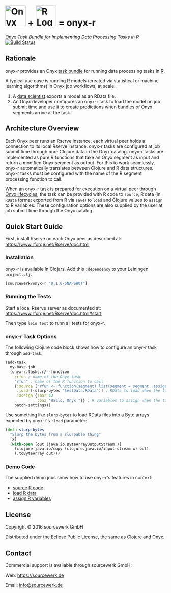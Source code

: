 # <img alt="Onyx Logo" src="https://i.imgur.com/zdlOSZD.png?1" height="64"> + <img alt="R Logo" src="https://www.r-project.org/Rlogo.png" height="64"> = onyx-r 
*Onyx Task Bundle for Implementing Data Processing Tasks in R*
[![Build Status](https://travis-ci.org/sourcewerk/onyx-r.svg?branch=master)](https://travis-ci.org/sourcewerk/onyx-r)


## Rationale

onyx-r provides an Onyx [task
bundle](http://www.onyxplatform.org/jekyll/update/2016/06/13/Task-Bundles.html)
for running data processing tasks in [R](https://www.r-project.org).

A typical use case is running R models (created via statistical or machine
learning algorithms) in Onyx job workflows, at scale:

1. A [data scientist](https://xkcd.com/552/) exports a model as an RData file.
2. An Onyx developer configures an onyx-r task to load the model on job submit
   time and use it to create predictions when bundles of Onyx segments arrive
   at the task. 


## Architecture Overview

Each Onyx peer runs an Rserve instance, each virtual peer holds a connection to
its local Rserve instance. onyx-r tasks are configured at job submit time
through pure Clojure data in the Onyx catalog. onyx-r tasks are implemented as
pure R functions that take an Onyx segment as input and return a modified Onyx
segment as output. For this to work seamlessly, onyx-r automatically translates
between Clojure and R data structures. onyx-r tasks must be configured with the
name of the R segment processing function to call.

When an onyx-r task is prepared for execution on a virtual peer through [Onyx
lifecycles](http://www.onyxplatform.org/docs/user-guide/0.9.10-beta1/#lifecycles),
the task can be provided with R code to `source`, R data (in `RData` format
exported from R via `save`) to `load` and Clojure values to `assign` to R
variables. These configuration options are also supplied by the user at job
submit time through the Onyx catalog.


## Quick Start Guide

First, install Rserve on each Onyx peer as described at:
https://www.rforge.net/Rserve/doc.html

### Installation 

onyx-r is available in Clojars. Add this `:dependency` to your Leiningen
`project.clj`:

```clojure
[sourcewerk/onyx-r "0.1.0-SNAPSHOT"]
```

### Running the Tests

Start a local Rserve server as documented at:
https://www.rforge.net/Rserve/doc.html#start

Then type `lein test` to runn all tests for onyx-r.

### onyx-r Task Options

The following Clojure code block shows how to configure an onyr-r task through
`add-task`:

```clojure
(add-task
  my-base-job
  (onyx-r.tasks.r/r-function
    :rfun ; name of the Onyx task 
    "rfun" ; name of the R function to call
    {:source ["rfun <- function(segment) list(segment = segment, assigned = c(bar, baz), loaded = testData)"] ; R code to source when the task is prepared for execution on a virtual peer
     :load [(slurp-bytes "testData.RData")] ; RData to load when the task is prepared for execution on a virtual peer
     :assign {:bar 42
              :baz "Hallo, Onyx!"}} ; R variables to assign when the task is prepared for execution on a virtual peer 
    batch-settings))
```

Use something like `slurp-bytes` to load RData files into a Byte arrays
expected by onyx-r's `:load` parameter:

```clojure
(defn slurp-bytes
  "Slurp the bytes from a slurpable thing"
  [x]
  (with-open [out (java.io.ByteArrayOutputStream.)]
    (clojure.java.io/copy (clojure.java.io/input-stream x) out)
    (.toByteArray out)))
```

### Demo Code

The supplied demo jobs show how to use onyr-r's features in context:
* [source R code](src/onyx_r/jobs/source_demo.clj)
* [load R data](src/onyx_r/jobs/load_demo.clj)
* [assign R variables](src/onyx_r/jobs/assign_demo.clj)


## License

Copyright © 2016 sourcewerk GmbH

Distributed under the Eclipse Public License, the same as Clojure and Onyx.


## Contact

Commercial support is available through sourcewerk GmbH:

Web: https://sourcewerk.de

Email: info@sourcewerk.de


